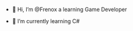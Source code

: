 - 👋 Hi, I’m @Frenox a learning Game Developer

- 🌱 I’m currently learning C#

<!---
Frenox/Frenox is a ✨ special ✨ repository because its `README.md` (this file) appears on your GitHub profile.
You can click the Preview link to take a look at your changes.
--->
